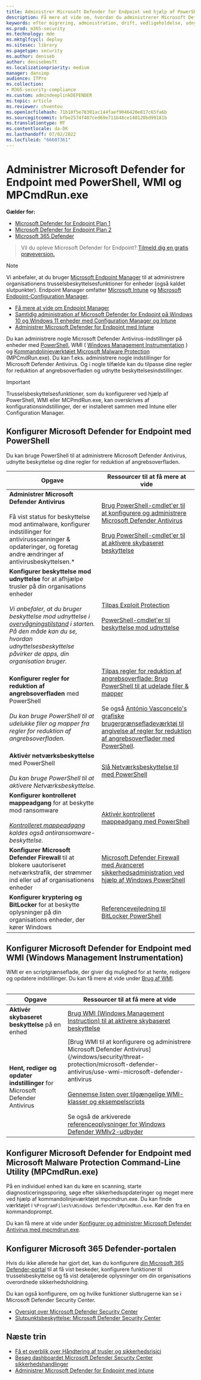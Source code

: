 ```yaml
---
title: Administrer Microsoft Defender for Endpoint ved hjælp af PowerShell, WMI og MPCmdRun.exe
description: Få mere at vide om, hvordan du administrerer Microsoft Defender for Endpoint med PowerShell, WMI og MPCmdRun.exe
keywords: efter migrering, administration, drift, vedligeholdelse, udnyttelse, PowerShell, WMI, MPCmdRun.exe, Microsoft Defender for Endpoint, edr
ms.prod: m365-security
ms.technology: mde
ms.mktglfcycl: deploy
ms.sitesec: library
ms.pagetype: security
ms.author: deniseb
author: denisebmsft
ms.localizationpriority: medium
manager: dansimp
audience: ITPro
ms.collection:
- M365-security-compliance
ms.custom: admindeeplinkDEFENDER
ms.topic: article
ms.reviewer: chventou
ms.openlocfilehash: 71b18f5e78301ac144faef9046420e817c65fa6b
ms.sourcegitcommit: bfbe2574f487ced69e711b48ce140120bd99181b
ms.translationtype: MT
ms.contentlocale: da-DK
ms.lasthandoff: 07/02/2022
ms.locfileid: "66607361"
---
```

# <a name="manage-microsoft-defender-for-endpoint-with-powershell-wmi-and-mpcmdrunexe"></a>Administrer Microsoft Defender for Endpoint med PowerShell, WMI og MPCmdRun.exe

**Gælder for:**
- [Microsoft Defender for Endpoint Plan 1](https://go.microsoft.com/fwlink/?linkid=2154037)
- [Microsoft Defender for Endpoint Plan 2](https://go.microsoft.com/fwlink/?linkid=2154037)
- [Microsoft 365 Defender](https://go.microsoft.com/fwlink/?linkid=2118804)

> Vil du opleve Microsoft Defender for Endpoint? [Tilmeld dig en gratis prøveversion.](https://signup.microsoft.com/create-account/signup?products=7f379fee-c4f9-4278-b0a1-e4c8c2fcdf7e&ru=https://aka.ms/MDEp2OpenTrial?ocid=docs-wdatp-exposedapis-abovefoldlink)

> [!NOTE]
> Vi anbefaler, at du bruger [Microsoft Endpoint Manager](/mem) til at administrere organisationens trusselsbeskyttelsesfunktioner for enheder (også kaldet slutpunkter). Endpoint Manager omfatter [Microsoft Intune](/mem/intune/fundamentals/what-is-intune) og [Microsoft Endpoint-Configuration Manager](/mem/configmgr/core/understand/introduction).
> - [Få mere at vide om Endpoint Manager](/mem/endpoint-manager-overview)
> - [Samtidig administration af Microsoft Defender for Endpoint på Windows 10 og Windows 11 enheder med Configuration Manager og Intune](manage-mde-post-migration-intune.md)
> - [Administrer Microsoft Defender for Endpoint med Intune](manage-mde-post-migration-intune.md)

Du kan administrere nogle Microsoft Defender Antivirus-indstillinger på enheder med [PowerShell](#configure-microsoft-defender-for-endpoint-with-powershell), WMI (  [Windows Management Instrumentation](#configure-microsoft-defender-for-endpoint-with-windows-management-instrumentation-wmi) ) og [Kommandolinjeværktøjet Microsoft Malware Protection](#configure-microsoft-defender-for-endpoint-with-microsoft-malware-protection-command-line-utility-mpcmdrunexe) (MPCmdRun.exe). Du kan f.eks. administrere nogle indstillinger for Microsoft Defender Antivirus. Og i nogle tilfælde kan du tilpasse dine regler for reduktion af angrebsoverfladen og udnytte beskyttelsesindstillinger.

> [!IMPORTANT]
> Trusselsbeskyttelsesfunktioner, som du konfigurerer ved hjælp af PowerShell, WMI eller MCPmdRun.exe, kan overskrives af konfigurationsindstillinger, der er installeret sammen med Intune eller Configuration Manager.

## <a name="configure-microsoft-defender-for-endpoint-with-powershell"></a>Konfigurer Microsoft Defender for Endpoint med PowerShell

Du kan bruge PowerShell til at administrere Microsoft Defender Antivirus, udnytte beskyttelse og dine regler for reduktion af angrebsoverfladen.

|Opgave|Ressourcer til at få mere at vide|
|---|---|
|**Administrer Microsoft Defender Antivirus** <br/><br/> Få vist status for beskyttelse mod antimalware, konfigurer indstillinger for antivirusscanninger & opdateringer, og foretag andre ændringer af antivirusbeskyttelsen.*|[Brug PowerShell-cmdlet'er til at konfigurere og administrere Microsoft Defender Antivirus](/windows/security/threat-protection/microsoft-defender-antivirus/use-powershell-cmdlets-microsoft-defender-antivirus) <br/><br/> [Brug PowerShell-cmdlet'er til at aktivere skybaseret beskyttelse](/windows/security/threat-protection/microsoft-defender-antivirus/enable-cloud-protection-microsoft-defender-antivirus#use-powershell-cmdlets-to-enable-cloud-delivered-protection)|
|**Konfigurer beskyttelse mod udnyttelse** for at afhjælpe trusler på din organisations enheder <br/><br/> *Vi anbefaler, at du bruger beskyttelse mod udnyttelse i [overvågningstilstand](/microsoft-365/security/defender-endpoint/evaluate-exploit-protection#powershell) i starten. På den måde kan du se, hvordan udnyttelsesbeskyttelse påvirker de apps, din organisation bruger.*|[Tilpas Exploit Protection](/microsoft-365/security/defender-endpoint/customize-exploit-protection) <br/><br/> [PowerShell-cmdlet'er til beskyttelse mod udnyttelse](/microsoft-365/security/defender-endpoint/customize-exploit-protection#powershell-reference)|
|**Konfigurer regler for reduktion af angrebsoverfladen** med PowerShell <br/><br/> *Du kan bruge PowerShell til at udelukke filer og mapper fra regler for reduktion af angrebsoverfladen.*|[Tilpas regler for reduktion af angrebsoverflade: Brug PowerShell til at udelade filer & mapper](/microsoft-365/security/defender-endpoint/enable-attack-surface-reduction) <br/><br/> Se også [António Vasconcelo's grafiske brugergrænsefladeværktøj til angivelse af regler for reduktion af angrebsoverflader med PowerShell](https://github.com/anvascon/MDATP_PoSh_Scripts/tree/master/ASR%20GUI).|
|**Aktivér netværksbeskyttelse** med PowerShell <br/><br/> *Du kan bruge PowerShell til at aktivere Netværksbeskyttelse.*|[Slå Netværksbeskyttelse til med PowerShell](/microsoft-365/security/defender-endpoint/enable-network-protection#powershell)|
|**Konfigurer kontrolleret mappeadgang** for at beskytte mod ransomware <br/><br/> *[Kontrolleret mappeadgang](/microsoft-365/security/defender-endpoint/controlled-folders) kaldes også antiransomware-beskyttelse.*|[Aktivér kontrolleret mappeadgang med PowerShell](/microsoft-365/security/defender-endpoint/enable-controlled-folders#powershell)|
|**Konfigurer Microsoft Defender Firewall** til at blokere uautoriseret netværkstrafik, der strømmer ind eller ud af organisationens enheder|[Microsoft Defender Firewall med Avanceret sikkerhedsadministration ved hjælp af Windows PowerShell](/windows/security/threat-protection/windows-firewall/windows-firewall-with-advanced-security-administration-with-windows-powershell)|
|**Konfigurer kryptering og BitLocker** for at beskytte oplysninger på din organisations enheder, der kører Windows|[Referencevejledning til BitLocker PowerShell](/powershell/module/bitlocker/)|

## <a name="configure-microsoft-defender-for-endpoint-with-windows-management-instrumentation-wmi"></a>Konfigurer Microsoft Defender for Endpoint med WMI (Windows Management Instrumentation)

WMI er en scriptgrænseflade, der giver dig mulighed for at hente, redigere og opdatere indstillinger. Du kan få mere at vide under [Brug af WMI](/windows/win32/wmisdk/using-wmi).<br/><br/>

|Opgave|Ressourcer til at få mere at vide|
|---|---|
|**Aktivér skybaseret beskyttelse** på en enhed|[Brug WMI (Windows Management Instruction) til at aktivere skybaseret beskyttelse](/windows/security/threat-protection/microsoft-defender-antivirus/enable-cloud-protection-microsoft-defender-antivirus#use-windows-management-instruction-wmi-to-enable-cloud-delivered-protection)|
|**Hent, rediger og opdater indstillinger** for Microsoft Defender Antivirus|[Brug WMI til at konfigurere og administrere Microsoft Defender Antivirus] (/windows/security/threat-protection/microsoft-defender-antivirus/use-wmi-microsoft-defender-antivirus <br/><br/> [Gennemse listen over tilgængelige WMI-klasser og eksempelscripts](/previous-versions/windows/desktop/defender/windows-defender-wmiv2-apis-portal) <br/><br/> Se også de arkiverede [referenceoplysninger for Windows Defender WMIv2-udbyder](/previous-versions/windows/desktop/defender/windows-defender-wmiv2-apis-portal?redirectedfrom=MSDN)|

## <a name="configure-microsoft-defender-for-endpoint-with-microsoft-malware-protection-command-line-utility-mpcmdrunexe"></a>Konfigurer Microsoft Defender for Endpoint med Microsoft Malware Protection Command-Line Utility (MPCmdRun.exe)

På en individuel enhed kan du køre en scanning, starte diagnosticeringssporing, søge efter sikkerhedsopdateringer og meget mere ved hjælp af kommandolinjeværktøjet mpcmdrun.exe. Du kan finde værktøjet i `%ProgramFiles%\Windows Defender\MpCmdRun.exe`. Kør den fra en kommandoprompt.

Du kan få mere at vide under [Konfigurer og administrer Microsoft Defender Antivirus med mpcmdrun.exe](/windows/security/threat-protection/microsoft-defender-antivirus/command-line-arguments-microsoft-defender-antivirus).

## <a name="configure-your-microsoft-365-defender-portal"></a>Konfigurer Microsoft 365 Defender-portalen

Hvis du ikke allerede har gjort det, kan du konfigurere <a href="https://go.microsoft.com/fwlink/p/?linkid=2077139" target="_blank">din Microsoft 365 Defender-portal</a> til at få vist beskeder, konfigurere funktioner til trusselsbeskyttelse og få vist detaljerede oplysninger om din organisations overordnede sikkerhedsholdning.

Du kan også konfigurere, om og hvilke funktioner slutbrugerne kan se i Microsoft Defender Security Center.

- [Oversigt over Microsoft Defender Security Center](/microsoft-365/security/defender-endpoint/use)
- [Slutpunktsbeskyttelse: Microsoft Defender Security Center](/mem/intune/protect/endpoint-protection-windows-10#microsoft-defender-security-center)

## <a name="next-steps"></a>Næste trin

- [Få et overblik over Håndtering af trusler og sikkerhedsrisici](/microsoft-365/security/defender-endpoint/next-gen-threat-and-vuln-mgt)
- [Besøg dashboardet Microsoft Defender Security Center sikkerhedshandlinger](/microsoft-365/security/defender-endpoint/security-operations-dashboard)
- [Administrer Microsoft Defender for Endpoint med Intune](manage-mde-post-migration-intune.md)
